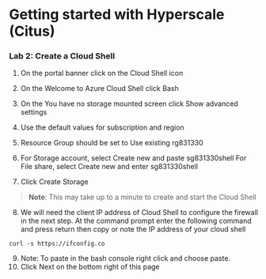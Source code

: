# Getting started with Hyperscale (Citus)

### Lab 2: Create a Cloud Shell

1. On the portal banner click on the Cloud Shell icon 
2. On the Welcome to Azure Cloud Shell click Bash
3. On the You have no storage mounted screen click Show advanced settings
4. Use the default values for subscription and region
5. Resource Group should be set to Use existing rg831330
6. For Storage account, select Create new and paste sg831330shell 
For File share, select Create new and enter sg831330shell 
  
7. Click Create Storage
  > **Note**: This may take up to a minute to create and start the Cloud Shell
   
8. We will need the client IP address of Cloud Shell to configure the firewall in the next step. At the command prompt enter the following 
command and press return then copy or note the IP address of your cloud shell 
  ```
  curl -s https://ifconfig.co 
  ```
9.	Note: To paste in the bash console right click and choose paste.
10.	Click Next on the bottom right of this page
